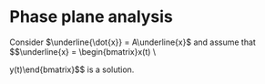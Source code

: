 # Phase plane analysis

Consider $\underline{\dot{x}} = A\underline{x}$ and assume that $$\underline{x} = \begin{bmatrix}x(t) \\

y(t)\end{bmatrix}$$
is a solution.

